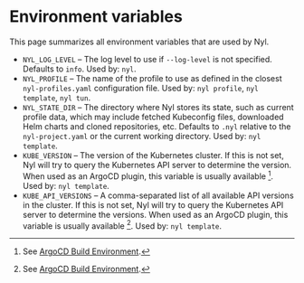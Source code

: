# Environment variables

This page summarizes all environment variables that are used by Nyl.

- `NYL_LOG_LEVEL` &ndash; The log level to use if `--log-level` is not specified. Defaults to `info`. Used by: `nyl`.
- `NYL_PROFILE` &ndash; The name of the profile to use as defined in the closest `nyl-profiles.yaml` configuration file.
  Used by: `nyl profile`, `nyl template`, `nyl tun`.
- `NYL_STATE_DIR` &ndash; The directory where Nyl stores its state, such as current profile data, which may include
  fetched Kubeconfig files, downloaded Helm charts and cloned repositories, etc. Defaults to `.nyl` relative to the
  `nyl-project.yaml` or the current working directory. Used by: `nyl template`.
- `KUBE_VERSION` &ndash; The version of the Kubernetes cluster. If this is not set, Nyl will try to query the Kubernetes
  API server to determine the version. When used as an ArgoCD plugin, this variable is usually available
  [^ArgoBuildEnv]. Used by: `nyl template`.
- `KUBE_API_VERSIONS` &ndash; A comma-separated list of all available API versions in the cluster. If this is not set,
  Nyl will try to query the Kubernetes API server to determine the versions. When used as an ArgoCD plugin, this
  variable is usually available [^ArgoBuildEnv]. Used by: `nyl template`.

[^ArgoBuildEnv]: See [ArgoCD Build Environment](https://argo-cd.readthedocs.io/en/stable/user-guide/build-environment/).
